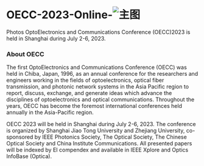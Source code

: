 
# OECC-2023-Online-![主图](https://github.com/Zaixiasen/OECC-2023-Online-Photos/assets/59352892/c0507e6a-b865-4336-892f-848eb96a7540)
Photos
OptoElectronics and Communications Conference (OECC)2023 is held in Shanghai during July 2-6, 2023.
### About OECC
The first OptoElectronics and Communications Conference (OECC) was held in Chiba, Japan, 1996, as an annual conference for the researchers and engineers working in the fields of optoelectronics, optical fiber transmission, and photonic network systems in the Asia Pacific region to report, discuss, exchange, and generate ideas which advance the disciplines of optoelectronics and optical communications. Throughout the years, OECC has become the foremost international conferences held annually in the Asia-Pacific region.

OECC 2023 will be held in Shanghai during July 2-6, 2023. The conference is organized by Shanghai Jiao Tong University and Zhejiang University, co-sponsored by IEEE Photonics Society, The Optical Society, The Chinese Optical Society and China Institute Communications. All presented papers will be indexed by EI compendex and available in IEEE Xplore and Optics InfoBase (Optica).

